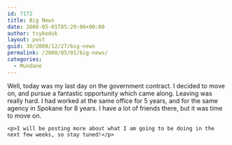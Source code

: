 ```yaml
---
id: 7172
title: Big News
date: 2008-05-01T05:29:00+00:00
author: tsykoduk
layout: post
guid: 30/2008/12/27/big-news
permalink: /2008/05/01/big-news/
categories:
  - Mundane
---
```

<p>Well, today was my last day on the government contract. I decided to move on, and pursue a fantastic opportunity which came along. Leaving was really hard. I had worked at the same office for 5 years, and for the same agency in Spokane for 8 years. I have a lot of friends there, but it was time to move on.</p>


	<p>I will be posting more about what I am going to be doing in the next few weeks, so stay tuned!</p>